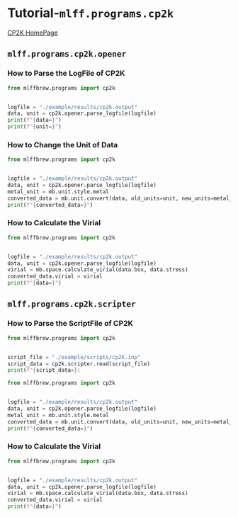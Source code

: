 # Tutorial-`mlff.programs.cp2k`
[CP2K HomePage](https://www.cp2k.org/)

## `mlff.programs.cp2k.opener`
### How to Parse the LogFile of CP2K

``` python
from mlffbrew.programs import cp2k


logfile = "./example/results/cp2k.output"
data, unit = cp2k.opener.parse_logfile(logfile)
print(f"{data=}")
print(f"{unit=}")
```

### How to Change the Unit of Data

``` python
from mlffbrew.programs import cp2k


logfile = "./example/results/cp2k.output"
data, unit = cp2k.opener.parse_logfile(logfile)
metal_unit = mb.unit.style.metal
converted_data = mb.unit.convert(data, old_units=unit, new_units=metal_unit)
print(f"{converted_data=}")
```

### How to Calculate the Virial

``` python
from mlffbrew.programs import cp2k


logfile = "./example/results/cp2k.output"
data, unit = cp2k.opener.parse_logfile(logfile)
virial = mb.space.calculate_virial(data.box, data.stress)
converted_data.virial = virial
print(f"{data=}")
```

## `mlff.programs.cp2k.scripter`
### How to Parse the ScriptFile of CP2K

``` python
from mlffbrew.programs import cp2k


script_file = "./example/scripts/cp2k.inp"
script_data = cp2k.scripter.read(script_file)
print(f"{script_data=})
```

``` python
from mlffbrew.programs import cp2k


logfile = "./example/results/cp2k.output"
data, unit = cp2k.opener.parse_logfile(logfile)
metal_unit = mb.unit.style.metal
converted_data = mb.unit.convert(data, old_units=unit, new_units=metal_unit)
print(f"{converted_data=}")
```

### How to Calculate the Virial

``` python
from mlffbrew.programs import cp2k


logfile = "./example/results/cp2k.output"
data, unit = cp2k.opener.parse_logfile(logfile)
virial = mb.space.calculate_virial(data.box, data.stress)
converted_data.virial = virial
print(f"{data=}")
```